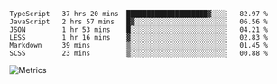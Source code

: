 <!--START_SECTION:waka-->

```text
TypeScript   37 hrs 20 mins  ████████████████████▓░░░░   82.97 %
JavaScript   2 hrs 57 mins   █▓░░░░░░░░░░░░░░░░░░░░░░░   06.56 %
JSON         1 hr 53 mins    █░░░░░░░░░░░░░░░░░░░░░░░░   04.21 %
LESS         1 hr 16 mins    ▓░░░░░░░░░░░░░░░░░░░░░░░░   02.83 %
Markdown     39 mins         ▒░░░░░░░░░░░░░░░░░░░░░░░░   01.45 %
SCSS         23 mins         ▒░░░░░░░░░░░░░░░░░░░░░░░░   00.88 %
```

<!--END_SECTION:waka-->

![Metrics](https://metrics.lecoq.io/TachibanaKimika?template=classic&base.activity=0&base.community=0&base.repositories=0&languages=1&isocalendar=1&isocalendar.duration=half-year&languages.limit=8&languages.sections=most-used&languages.colors=github&languages.threshold=0%25&languages.indepth=false&languages.recent.load=300&languages.recent.days=14&config.timezone=Asia%2FShanghai)
